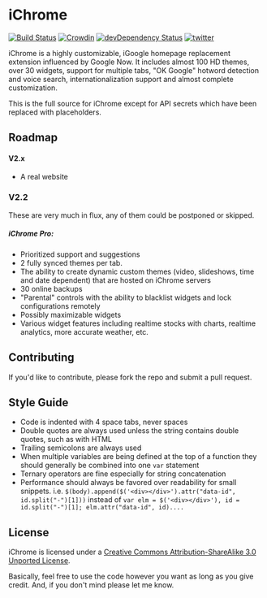 # iChrome
[![Build Status](https://img.shields.io/travis/AMKohn/iChrome.svg?style=flat)](https://travis-ci.org/AMKohn/iChrome) [![Crowdin](https://d322cqt584bo4o.cloudfront.net/ichrome/localized.svg)](https://crowdin.com/project/ichrome) [![devDependency Status](https://david-dm.org/AMKohn/iChrome/dev-status.svg?style=flat)](https://david-dm.org/AMKohn/iChrome#info=devDependencies) [![twitter](http://img.shields.io/badge/twitter-@iChromeHQ-blue.svg?style=flat)](http://twitter.com/iChromeHQ)

iChrome is a highly customizable, iGoogle homepage replacement extension influenced by Google Now. It includes almost 100 HD themes, over 30 widgets, support for multiple tabs, "OK Google" hotword detection and voice search, internationalization support and almost complete customization.

This is the full source for iChrome except for API secrets which have been replaced with placeholders.

## Roadmap

#### V2.x
 - A real website

### V2.2
These are very much in flux, any of them could be postponed or skipped.

##### iChrome Pro:
   - Prioritized support and suggestions
   - 2 fully synced themes per tab.
   - The ability to create dynamic custom themes (video, slideshows, time and date dependent) that are hosted on iChrome servers
   - 30 online backups
   - "Parental" controls with the ability to blacklist widgets and lock configurations remotely
   - Possibly maximizable widgets
   - Various widget features including realtime stocks with charts, realtime analytics, more accurate weather, etc.

## Contributing

If you'd like to contribute, please fork the repo and submit a pull request.

## Style Guide

 - Code is indented with 4 space tabs, never spaces
 - Double quotes are always used unless the string contains double quotes, such as with HTML
 - Trailing semicolons are always used
 - When multiple variables are being defined at the top of a function they should generally be combined into one `var` statement
 - Ternary operators are fine especially for string concatenation
 - Performance should always be favored over readability for small snippets. i.e. `$(body).append($('<div></div>').attr("data-id", id.split("-")[1]))` instead of `var elm = $('<div></div>'), id = id.split("-")[1]; elm.attr("data-id", id)....`

## License

iChrome is licensed under a [Creative Commons Attribution-ShareAlike 3.0 Unported License](http://creativecommons.org/licenses/by-sa/3.0/deed.en_US).

Basically, feel free to use the code however you want as long as you give credit. And, if you don't mind please let me know.
